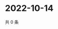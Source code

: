 # 2022-10-14

共 0 条

<!-- BEGIN WEIBO -->
<!-- 最后更新时间 Fri Oct 14 2022 14:06:39 GMT+0800 (China Standard Time) -->

<!-- END WEIBO -->
